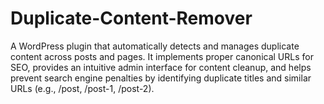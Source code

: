 # Duplicate-Content-Remover
A WordPress plugin that automatically detects and manages duplicate content across posts and pages. It implements proper canonical URLs for SEO, provides an intuitive admin interface for content cleanup, and helps prevent search engine penalties by identifying duplicate titles and similar URLs (e.g., /post, /post-1, /post-2).

